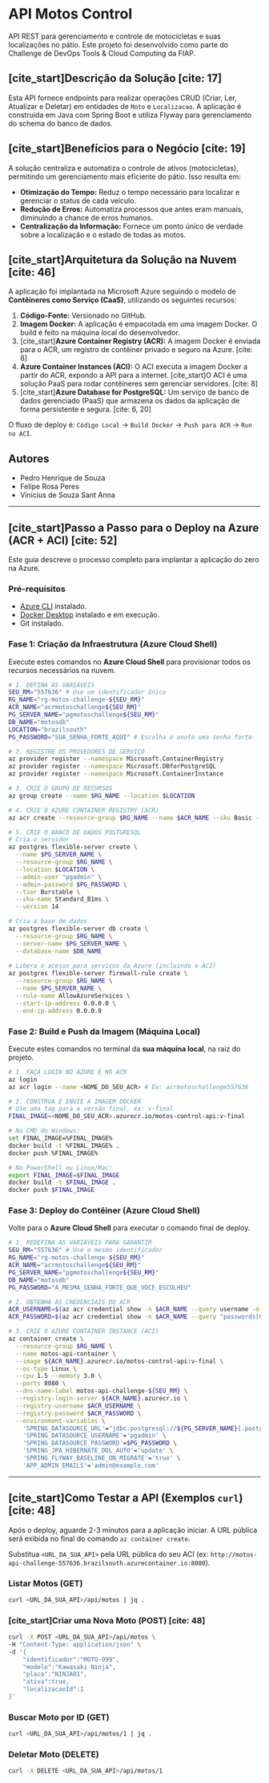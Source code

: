 # API Motos Control

API REST para gerenciamento e controle de motocicletas e suas localizações no pátio. Este projeto foi desenvolvido como parte do Challenge de DevOps Tools & Cloud Computing da FIAP.

## [cite_start]Descrição da Solução [cite: 17]

Esta API fornece endpoints para realizar operações CRUD (Criar, Ler, Atualizar e Deletar) em entidades de `Moto` e `Localizacao`. A aplicação é construída em Java com Spring Boot e utiliza Flyway para gerenciamento do schema do banco de dados.

## [cite_start]Benefícios para o Negócio [cite: 19]

A solução centraliza e automatiza o controle de ativos (motocicletas), permitindo um gerenciamento mais eficiente do pátio. Isso resulta em:
* **Otimização do Tempo:** Reduz o tempo necessário para localizar e gerenciar o status de cada veículo.
* **Redução de Erros:** Automatiza processos que antes eram manuais, diminuindo a chance de erros humanos.
* **Centralização da Informação:** Fornece um ponto único de verdade sobre a localização e o estado de todas as motos.

## [cite_start]Arquitetura da Solução na Nuvem [cite: 46]

A aplicação foi implantada na Microsoft Azure seguindo o modelo de **Contêineres como Serviço (CaaS)**, utilizando os seguintes recursos:

1.  **Código-Fonte:** Versionado no GitHub.
2.  **Imagem Docker:** A aplicação é empacotada em uma imagem Docker. O build é feito na máquina local do desenvolvedor.
3.  [cite_start]**Azure Container Registry (ACR):** A imagem Docker é enviada para o ACR, um registro de contêiner privado e seguro na Azure. [cite: 8]
4.  **Azure Container Instances (ACI):** O ACI executa a imagem Docker a partir do ACR, expondo a API para a internet. [cite_start]O ACI é uma solução PaaS para rodar contêineres sem gerenciar servidores. [cite: 8]
5.  [cite_start]**Azure Database for PostgreSQL:** Um serviço de banco de dados gerenciado (PaaS) que armazena os dados da aplicação de forma persistente e segura. [cite: 6, 20]

O fluxo de deploy é: `Código Local` -> `Build Docker` -> `Push para ACR` -> `Run no ACI`.

## Autores

* Pedro Henrique de Souza
* Felipe Rosa Peres
* Vinicius de Souza Sant Anna

---

## [cite_start]Passo a Passo para o Deploy na Azure (ACR + ACI) [cite: 52]

Este guia descreve o processo completo para implantar a aplicação do zero na Azure.

### Pré-requisitos
* [Azure CLI](https://learn.microsoft.com/cli/azure/install-azure-cli) instalado.
* [Docker Desktop](https://www.docker.com/products/docker-desktop/) instalado e em execução.
* Git instalado.

### Fase 1: Criação da Infraestrutura (Azure Cloud Shell)

Execute estes comandos no **Azure Cloud Shell** para provisionar todos os recursos necessários na nuvem.

```bash
# 1. DEFINA AS VARIÁVEIS
SEU_RM="557636" # Use um identificador único
RG_NAME="rg-motos-challenge-${SEU_RM}"
ACR_NAME="acrmotoschallenge${SEU_RM}"
PG_SERVER_NAME="pgmotoschallenge${SEU_RM}"
DB_NAME="motosdb"
LOCATION="brazilsouth"
PG_PASSWORD="SUA_SENHA_FORTE_AQUI" # Escolha e anote uma senha forte

# 2. REGISTRE OS PROVEDORES DE SERVIÇO
az provider register --namespace Microsoft.ContainerRegistry
az provider register --namespace Microsoft.DBforPostgreSQL
az provider register --namespace Microsoft.ContainerInstance

# 3. CRIE O GRUPO DE RECURSOS
az group create --name $RG_NAME --location $LOCATION

# 4. CRIE O AZURE CONTAINER REGISTRY (ACR)
az acr create --resource-group $RG_NAME --name $ACR_NAME --sku Basic --admin-enabled true

# 5. CRIE O BANCO DE DADOS POSTGRESQL
# Cria o servidor
az postgres flexible-server create \
  --name $PG_SERVER_NAME \
  --resource-group $RG_NAME \
  --location $LOCATION \
  --admin-user "pgadmin" \
  --admin-password $PG_PASSWORD \
  --tier Burstable \
  --sku-name Standard_B1ms \
  --version 14

# Cria a base de dados
az postgres flexible-server db create \
  --resource-group $RG_NAME \
  --server-name $PG_SERVER_NAME \
  --database-name $DB_NAME
  
# Libera o acesso para serviços da Azure (incluindo o ACI)
az postgres flexible-server firewall-rule create \
  --resource-group $RG_NAME \
  --name $PG_SERVER_NAME \
  --rule-name AllowAzureServices \
  --start-ip-address 0.0.0.0 \
  --end-ip-address 0.0.0.0
```

### Fase 2: Build e Push da Imagem (Máquina Local)

Execute estes comandos no terminal da **sua máquina local**, na raiz do projeto.

```bash
# 1. FAÇA LOGIN NO AZURE E NO ACR
az login
az acr login --name <NOME_DO_SEU_ACR> # Ex: acrmotoschallenge557636

# 2. CONSTRUA E ENVIE A IMAGEM DOCKER
# Use uma tag para a versão final, ex: v-final
FINAL_IMAGE=<NOME_DO_SEU_ACR>.azurecr.io/motos-control-api:v-final

# No CMD do Windows:
set FINAL_IMAGE=%FINAL_IMAGE%
docker build -t %FINAL_IMAGE% .
docker push %FINAL_IMAGE%

# No PowerShell ou Linux/Mac:
export FINAL_IMAGE=$FINAL_IMAGE
docker build -t $FINAL_IMAGE .
docker push $FINAL_IMAGE
```

### Fase 3: Deploy do Contêiner (Azure Cloud Shell)

Volte para o **Azure Cloud Shell** para executar o comando final de deploy.

```bash
# 1. REDEFINA AS VARIÁVEIS PARA GARANTIR
SEU_RM="557636" # Use o mesmo identificador
RG_NAME="rg-motos-challenge-${SEU_RM}"
ACR_NAME="acrmotoschallenge${SEU_RM}"
PG_SERVER_NAME="pgmotoschallenge${SEU_RM}"
DB_NAME="motosdb"
PG_PASSWORD="A_MESMA_SENHA_FORTE_QUE_VOCE_ESCOLHEU"

# 2. OBTENHA AS CREDENCIAIS DO ACR
ACR_USERNAME=$(az acr credential show -n $ACR_NAME --query username -o tsv)
ACR_PASSWORD=$(az acr credential show -n $ACR_NAME --query "passwords[0].value" -o tsv)

# 3. CRIE O AZURE CONTAINER INSTANCE (ACI)
az container create \
  --resource-group $RG_NAME \
  --name motos-api-container \
  --image ${ACR_NAME}.azurecr.io/motos-control-api:v-final \
  --os-type Linux \
  --cpu 1.5 --memory 3.0 \
  --ports 8080 \
  --dns-name-label motos-api-challenge-${SEU_RM} \
  --registry-login-server ${ACR_NAME}.azurecr.io \
  --registry-username $ACR_USERNAME \
  --registry-password $ACR_PASSWORD \
  --environment-variables \
    'SPRING_DATASOURCE_URL'="jdbc:postgresql://${PG_SERVER_NAME}[.postgres.database.azure.com:5432/$](https://.postgres.database.azure.com:5432/$){DB_NAME}" \
    'SPRING_DATASOURCE_USERNAME'='pgadmin' \
    'SPRING_DATASOURCE_PASSWORD'=$PG_PASSWORD \
    'SPRING_JPA_HIBERNATE_DDL_AUTO'='update' \
    'SPRING_FLYWAY_BASELINE_ON_MIGRATE'='true' \
    'APP_ADMIN_EMAILS'='admin@example.com'
```

---

## [cite_start]Como Testar a API (Exemplos `curl`) [cite: 48]

Após o deploy, aguarde 2-3 minutos para a aplicação iniciar. A URL pública será exibida no final do comando `az container create`.

Substitua `<URL_DA_SUA_API>` pela URL pública do seu ACI (ex: `http://motos-api-challenge-557636.brazilsouth.azurecontainer.io:8080`).

### Listar Motos (GET)
```bash
curl <URL_DA_SUA_API>/api/motos | jq .
```

### [cite_start]Criar uma Nova Moto (POST) [cite: 48]
```bash
curl -X POST <URL_DA_SUA_API>/api/motos \
-H "Content-Type: application/json" \
-d '{
    "identificador":"MOTO-999", 
    "modelo":"Kawasaki Ninja", 
    "placa":"NINJA01", 
    "ativa":true, 
    "localizacaoId":1
}'
```

### Buscar Moto por ID (GET)
```bash
curl <URL_DA_SUA_API>/api/motos/1 | jq .
```

### Deletar Moto (DELETE)
```bash
curl -X DELETE <URL_DA_SUA_API>/api/motos/1
```